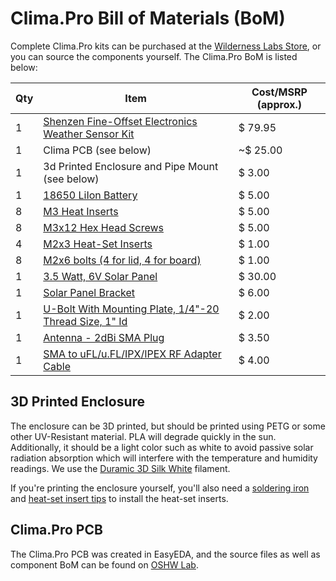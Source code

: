 
# Clima.Pro Bill of Materials (BoM)

Complete Clima.Pro kits can be purchased at the [Wilderness Labs Store](https://store.wildernesslabs.co/collections/frontpage/products/clima-weather-station-kit), or you can source the components yourself. The Clima.Pro BoM is listed below:

| Qty | Item                    | Cost/MSRP (approx.) |
|-----|-------------------------|-----------|
| 1   | [Shenzen Fine-Offset Electronics Weather Sensor Kit](https://www.sparkfun.com/products/15901) | $ 79.95 |
| 1   |	Clima PCB (see below)   | ~$ 25.00 | 
| 1   | 3d Printed Enclosure and Pipe Mount (see below) | $ 3.00 |
| 1   | [18650 LiIon Battery](https://www.amazon.com/s?k=18650+battery) | $ 5.00 |
| 8   | [M3 Heat Inserts](https://www.amazon.com/gp/product/B087NBYF65) | $ 5.00 |
| 8   | [M3x12 Hex Head Screws](https://www.amazon.com/gp/product/B01LZPZL3W) | $ 5.00 |   
| 4   | [M2x3 Heat-Set Inserts](https://www.amazon.com/gp/product/B07LBRL93N/) | $ 1.00 |
| 8   | [M2x6 bolts (4 for lid, 4 for board)](https://www.amazon.com/Hilitchi-420pcs-Stainless-Socket-Assortment/dp/B014OO5KQG) | $ 1.00 |
| 1   | [3.5 Watt, 6V Solar Panel](https://voltaicsystems.com/3-5-watt-panel/) | $ 30.00 |
| 1   | [Solar Panel Bracket](https://voltaicsystems.com/small-bracket/) | $ 6.00 |
| 1   | [U-Bolt With Mounting Plate, 1/4"-20 Thread Size, 1" Id](https://www.mcmaster.com/catalog/127/1720/) | $ 2.00 |
| 1   | [Antenna - 2dBi SMA Plug](https://octopart.com/ant-2whip2-sma-rf+solutions-87213220?r=sp) | $ 3.50 |
| 1	  | [SMA to uFL/u.FL/IPX/IPEX RF Adapter Cable](https://www.adafruit.com/product/851) | $ 4.00 |


## 3D Printed Enclosure

The enclosure can be 3D printed, but should be printed using PETG or some other UV-Resistant material. PLA will degrade quickly in the sun. Additionally, it should be a light color such as white to avoid passive solar radiation absorption which will interfere with the temperature and humidity readings. We use the [Duramic 3D Silk White](https://www.amazon.com/gp/product/B07TRPQ4MN) filament.

If you're printing the enclosure yourself, you'll also need a [soldering iron](https://www.amazon.com/dp/B00B3SG6UQ) and [heat-set insert tips](https://www.amazon.com/dp/B08B17VQLD) to install the heat-set inserts.

## Clima.Pro PCB

The Clima.Pro PCB was created in EasyEDA, and the source files as well as component BoM can be found on [OSHW Lab](https://oshwlab.com/bryan_6020/wilderness-labs-clima).
